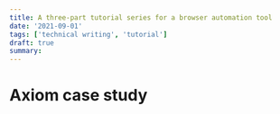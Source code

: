 ```yaml
---
title: A three-part tutorial series for a browser automation tool
date: '2021-09-01'
tags: ['technical writing', 'tutorial']
draft: true
summary:
---
```


# Axiom case study
